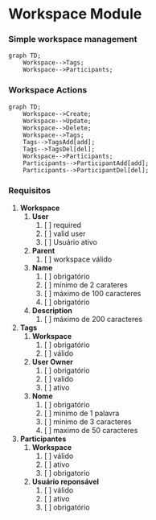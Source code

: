 # Workspace Module
### Simple workspace management
```mermaid
graph TD;
    Workspace-->Tags;
    Workspace-->Participants;
```

### Workspace Actions
```mermaid
graph TD;
    Workspace-->Create;
    Workspace-->Update;
    Workspace-->Delete;
    Workspace-->Tags;
    Tags-->TagsAdd[add];
    Tags-->TagsDel[del];
    Workspace-->Participants;
    Participants-->ParticipantAdd[add];
    Participants-->ParticipantDel[del];    
```
### Requisitos
1. **Workspace**
   1. **User**
      1. [ ] required
      2. [ ] valid user
      3. [ ] Usuário ativo
   2. **Parent**
      1. [ ] workspace válido
   3. **Name** 
      1. [ ] obrigatório
      2. [ ] mínimo de 2 carateres
      3. [ ] máximo de 100 caracteres
      4. [ ] obrigatório
   4. **Description**
      1. [ ] máximo de 200 caracteres
2. **Tags**
   1. **Workspace**
      1. [ ] obrigatório
      2. [ ] válido
   2. **User Owner**
      1. [ ] obrigatório
      2. [ ] valido
      3. [ ] ativo
   3. **Nome**
      1. [ ] obrigatório
      2. [ ] minimo de 1 palavra
      3. [ ] minimo de 3 caracteres
      4. [ ] maximo de 50 caracteres
3. **Participantes**
   1. **Workspace**
      1. [ ] válido
      2. [ ] ativo
      3. [ ] obrigatorio
   2. **Usuário reponsável**
      1. [ ] válido
      2. [ ] ativo
      3. [ ] obrigatório
